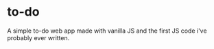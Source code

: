 # to-do
A simple to-do web app made with vanilla JS and the first JS code i've probably ever written.
